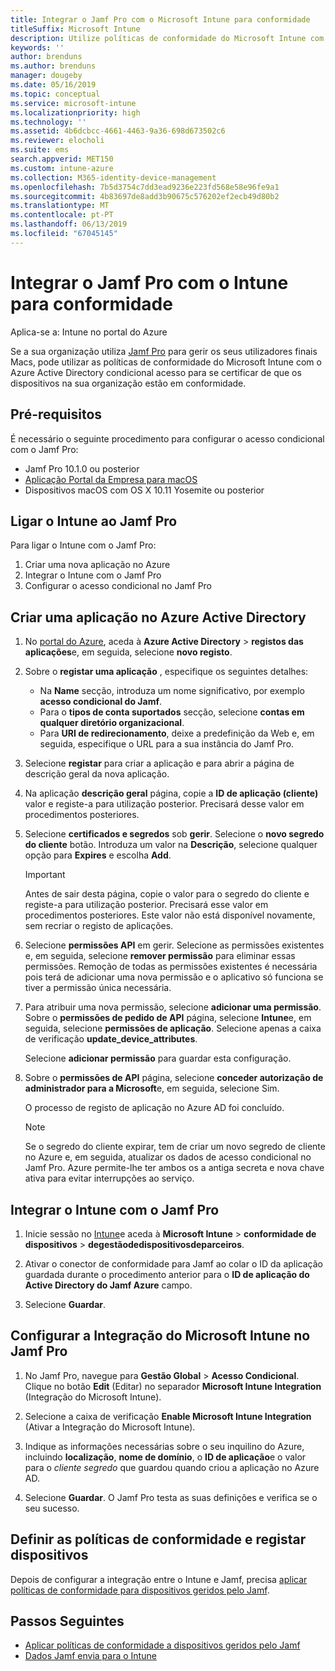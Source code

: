 ```yaml
---
title: Integrar o Jamf Pro com o Microsoft Intune para conformidade
titleSuffix: Microsoft Intune
description: Utilize políticas de conformidade do Microsoft Intune com o Azure Active Directory condicional acesso para o ajudar a proteger os dispositivos geridos pelo Jamf.
keywords: ''
author: brenduns
ms.author: brenduns
manager: dougeby
ms.date: 05/16/2019
ms.topic: conceptual
ms.service: microsoft-intune
ms.localizationpriority: high
ms.technology: ''
ms.assetid: 4b6dcbcc-4661-4463-9a36-698d673502c6
ms.reviewer: elocholi
ms.suite: ems
search.appverid: MET150
ms.custom: intune-azure
ms.collection: M365-identity-device-management
ms.openlocfilehash: 7b5d3754c7dd3ead9236e223fd568e58e96fe9a1
ms.sourcegitcommit: 4b83697de8add3b90675c576202ef2ecb49d80b2
ms.translationtype: MT
ms.contentlocale: pt-PT
ms.lasthandoff: 06/13/2019
ms.locfileid: "67045145"
---
```

# <a name="integrate-jamf-pro-with-intune-for-compliance"></a>Integrar o Jamf Pro com o Intune para conformidade

Aplica-se a: Intune no portal do Azure

Se a sua organização utiliza [Jamf Pro](https://www.jamf.com) para gerir os seus utilizadores finais Macs, pode utilizar as políticas de conformidade do Microsoft Intune com o Azure Active Directory condicional acesso para se certificar de que os dispositivos na sua organização estão em conformidade.

## <a name="prerequisites"></a>Pré-requisitos

É necessário o seguinte procedimento para configurar o acesso condicional com o Jamf Pro:

- Jamf Pro 10.1.0 ou posterior
- [Aplicação Portal da Empresa para macOS](https://aka.ms/macoscompanyportal)
- Dispositivos macOS com OS X 10.11 Yosemite ou posterior

## <a name="connecting-intune-to-jamf-pro"></a>Ligar o Intune ao Jamf Pro

Para ligar o Intune com o Jamf Pro:

1. Criar uma nova aplicação no Azure
2. Integrar o Intune com o Jamf Pro
3. Configurar o acesso condicional no Jamf Pro

## <a name="create-an-application-in-azure-active-directory"></a>Criar uma aplicação no Azure Active Directory

1. No [portal do Azure](https://portal.azure.com), aceda à **Azure Active Directory** > **registos das aplicações**e, em seguida, selecione **novo registo**. 

2. Sobre o **registar uma aplicação** , especifique os seguintes detalhes:
   - Na **Name** secção, introduza um nome significativo, por exemplo **acesso condicional do Jamf**.
   - Para o **tipos de conta suportados** secção, selecione **contas em qualquer diretório organizacional**. 
   - Para **URI de redirecionamento**, deixe a predefinição da Web e, em seguida, especifique o URL para a sua instância do Jamf Pro.  

3. Selecione **registar** para criar a aplicação e para abrir a página de descrição geral da nova aplicação.  

4. Na aplicação **descrição geral** página, copie a **ID de aplicação (cliente)** valor e registe-a para utilização posterior. Precisará desse valor em procedimentos posteriores.  

5. Selecione **certificados e segredos** sob **gerir**. Selecione o **novo segredo do cliente** botão. Introduza um valor na **Descrição**, selecione qualquer opção para **Expires** e escolha **Add**.

   > [!IMPORTANT]  
   > Antes de sair desta página, copie o valor para o segredo do cliente e registe-a para utilização posterior. Precisará esse valor em procedimentos posteriores. Este valor não está disponível novamente, sem recriar o registo de aplicações.  

6. Selecione **permissões API** em gerir.  Selecione as permissões existentes e, em seguida, selecione **remover permissão** para eliminar essas permissões. Remoção de todas as permissões existentes é necessária pois terá de adicionar uma nova permissão e o aplicativo só funciona se tiver a permissão única necessária.  

7. Para atribuir uma nova permissão, selecione **adicionar uma permissão**. Sobre o **permissões de pedido de API** página, selecione **Intune**e, em seguida, selecione **permissões de aplicação**. Selecione apenas a caixa de verificação **update_device_attributes**.  

   Selecione **adicionar permissão** para guardar esta configuração.  

8. Sobre o **permissões de API** página, selecione **conceder autorização de administrador para a Microsoft**e, em seguida, selecione Sim.  

   O processo de registo de aplicação no Azure AD foi concluído.


    > [!NOTE]
    > Se o segredo do cliente expirar, tem de criar um novo segredo de cliente no Azure e, em seguida, atualizar os dados de acesso condicional no Jamf Pro. Azure permite-lhe ter ambos os a antiga secreta e nova chave ativa para evitar interrupções ao serviço.

## <a name="enable-intune-to-integrate-with-jamf-pro"></a>Integrar o Intune com o Jamf Pro

1. Inicie sessão no [Intune](https://go.microsoft.com/fwlink/?linkid=20909)e aceda à **Microsoft Intune** > **conformidade de dispositivos** > **degestãodedispositivosdeparceiros**.

2. Ativar o conector de conformidade para Jamf ao colar o ID da aplicação guardada durante o procedimento anterior para o **ID de aplicação do Active Directory do Jamf Azure** campo.

3. Selecione **Guardar**.

## <a name="configure-microsoft-intune-integration-in-jamf-pro"></a>Configurar a Integração do Microsoft Intune no Jamf Pro

1. No Jamf Pro, navegue para **Gestão Global** > **Acesso Condicional**. Clique no botão **Edit** (Editar) no separador **Microsoft Intune Integration** (Integração do Microsoft Intune).

2. Selecione a caixa de verificação **Enable Microsoft Intune Integration** (Ativar a Integração do Microsoft Intune).

3. Indique as informações necessárias sobre o seu inquilino do Azure, incluindo **localização**, **nome de domínio**, o **ID de aplicação**e o valor para o *cliente segredo* que guardou quando criou a aplicação no Azure AD.  

4. Selecione **Guardar**. O Jamf Pro testa as suas definições e verifica se o seu sucesso.

## <a name="set-up-compliance-policies-and-register-devices"></a>Definir as políticas de conformidade e registar dispositivos

Depois de configurar a integração entre o Intune e Jamf, precisa [aplicar políticas de conformidade para dispositivos geridos pelo Jamf](conditional-access-assign-jamf.md).



## <a name="next-steps"></a>Passos Seguintes

- [Aplicar políticas de conformidade a dispositivos geridos pelo Jamf](conditional-access-assign-jamf.md)
- [Dados Jamf envia para o Intune](data-jamf-sends-to-intune.md)
